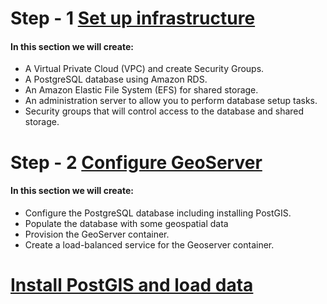 # Step - 1 [Set up infrastructure](https://github.com/praneethsonu/aws-serverless-geoserver-infrastructure/tree/main/How%20to%20get%20started/1.%20Set%20up%20infrastructure)

#### In this section we will create:

- A Virtual Private Cloud (VPC) and create Security Groups.
- A PostgreSQL database using Amazon RDS.
- An Amazon Elastic File System (EFS) for shared storage.
- An administration server to allow you to perform database setup tasks.
- Security groups that will control access to the database and shared storage.

# Step - 2 [Configure GeoServer](https://github.com/praneethsonu/aws-serverless-geoserver-infrastructure/tree/a9af0853dfa60ffb6c600a1dfd9358769b212441/How%20to%20get%20started/2.%20Configure%20Geoserver)

#### In this section we will create:

- Configure the PostgreSQL database including installing PostGIS.
- Populate the database with some geospatial data
- Provision the GeoServer container.
- Create a load-balanced service for the Geoserver container.

# [Install PostGIS and load data](https://github.com/praneethsonu/aws-serverless-geoserver-infrastructure/tree/main/Install%20PostGIS%20and%20load%20data)

